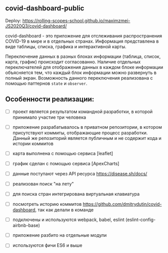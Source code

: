 ## covid-dashboard-public

Deploy:
https://rolling-scopes-school.github.io/maximzmei-JS2020Q3/covid-dashboard/

covid-dashboard - это приложение для отслеживания распространения COVID-19 в мире и в отдельных странах. Информация представлена в виде таблицы, списка, графика и интерактивной карты.

Переключение данных в разных блоках информации (таблица, список, карта, график) происходит согласованно. Наличие отдельных переключателей для отображения данных в каждом блоке информации объясняется тем, что каждый блок информации можно развернуть в полный экран.
Возможность данного переключения реализована с помощью паттернов `state` и `observer`.

## Особенности реализации:
- [ ] проект является результатом командной разработки, в которой принимало участие три человека
- [ ] приложение разрабатывалось в приватном репозитории, в котором присутствуют коммиты, отображающие процесс разработки. Данный же репозиторий является публичным и не содержит кода и истории коммитов

- [ ] карта выполнена с помощью сервиса [leaflet]
- [ ] график сделан с помощью сервиса [ApexCharts]
- [ ] данные поступают через API ресурса https://disease.sh/docs/
- [ ] реализован поиск "на лету"
- [ ] для поиска стран интегрирована виртуальная клавиатура
- [ ] посмотреть историю коммитов https://github.com/dmitrydutin/covid-dashboard, так как делали в команде
- [ ] подключены и используются webpack, babel, eslint (eslint-config-airbnb-base)
- [ ] приложение разбито на отдельные модули
- [ ] используются фичи ES6 и выше

